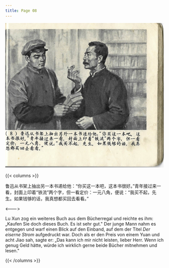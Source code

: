 ```yaml
---
title: Page 08
---
```


![luxun front](../../../images/luxun/MaiShuDeGuShi/9-page-00001.jpg)

{{< columns >}}

鲁迅从书架上抽出另一本书递给他：“你买这一本吧，这本书很好。”青年接过来一看，封面上印着“铁流”两个字，但一看定价：一元八角，便说：“我买不起，先生。如果钱够的话，我真想都买回去看看。”

<--->

Lu Xun zog ein weiteres Buch aus dem Bücherregal und reichte es ihm: „Kaufen Sie doch dieses Buch. Es ist sehr gut." Der junge Mann nahm es entgegen und warf einen Blick auf den Einband, auf dem der Titel *Der eiserne Strom* aufgedruckt war. Doch als er den Preis von einem Yuan und acht Jiao sah, sagte er: „Das kann ich mir nicht leisten, lieber Herr. Wenn ich genug Geld hätte, würde ich wirklich gerne beide Bücher mitnehmen und lesen."

{{< /columns >}}